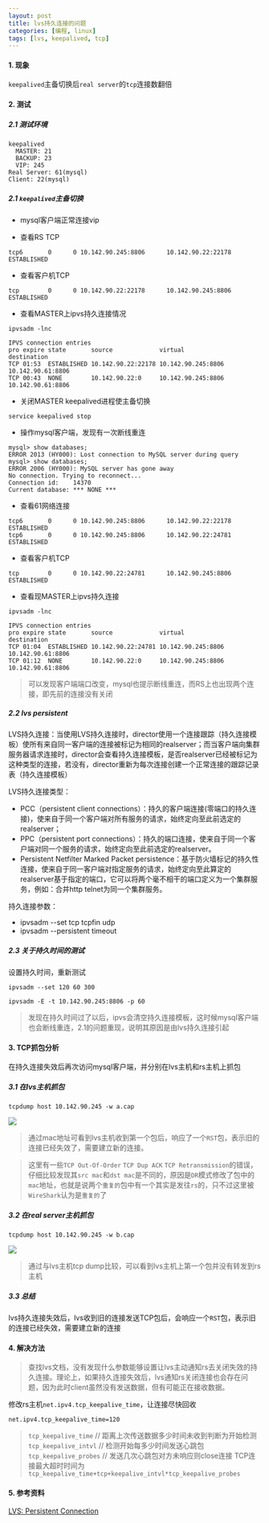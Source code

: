 ```yaml
---
layout: post
title: lvs持久连接的问题
categories: [编程, linux]
tags: [lvs, keepalived, tcp]
---
```


#### 1. 现象

`keepalived`主备切换后`real server`的`tcp`连接数翻倍

#### 2. 测试

##### 2.1 测试环境
```
keepalived
  MASTER: 21
  BACKUP: 23
  VIP: 245
Real Server: 61(mysql)
Client: 22(mysql)

```

##### 2.1 `keepalived`主备切换
- mysql客户端正常连接vip

- 查看RS TCP
```
tcp6       0      0 10.142.90.245:8806      10.142.90.22:22178      ESTABLISHED
```

- 查看客户机TCP
```
tcp        0      0 10.142.90.22:22178      10.142.90.245:8806      ESTABLISHED
```

- 查看MASTER上ipvs持久连接情况

```
ipvsadm -lnc

IPVS connection entries
pro expire state       source             virtual            destination
TCP 01:53  ESTABLISHED 10.142.90.22:22178 10.142.90.245:8806 10.142.90.61:8806
TCP 00:43  NONE        10.142.90.22:0     10.142.90.245:8806 10.142.90.61:8806
```

- 关闭MASTER keepalived进程使主备切换

```
service keepalived stop
```

- 操作mysql客户端，发现有一次断线重连

```
mysql> show databases;
ERROR 2013 (HY000): Lost connection to MySQL server during query
mysql> show databases;
ERROR 2006 (HY000): MySQL server has gone away
No connection. Trying to reconnect...
Connection id:    14370
Current database: *** NONE ***
```

- 查看61网络连接

```
tcp6       0      0 10.142.90.245:8806      10.142.90.22:22178      ESTABLISHED
tcp6       0      0 10.142.90.245:8806      10.142.90.22:24781      ESTABLISHED
```

- 查看客户机TCP

```
tcp        0      0 10.142.90.22:24781      10.142.90.245:8806      ESTABLISHED
```

- 查看现MASTER上ipvs持久连接

```
ipvsadm -lnc

IPVS connection entries
pro expire state       source             virtual            destination
TCP 01:04  ESTABLISHED 10.142.90.22:24781 10.142.90.245:8806 10.142.90.61:8806
TCP 01:12  NONE        10.142.90.22:0     10.142.90.245:8806 10.142.90.61:8806
```

> 可以发现客户端端口改变，mysql也提示断线重连，而RS上也出现两个连接，即先前的连接没有关闭

##### 2.2 lvs persistent
LVS持久连接：当使用LVS持久连接时，director使用一个连接跟踪（持久连接模板）使所有来自同一客户端的连接被标记为相同的realserver；而当客户端向集群服务器请求连接时，director会查看持久连接模板，是否realserver已经被标记为这种类型的连接，若没有，director重新为每次连接创建一个正常连接的跟踪记录表（持久连接模板）

LVS持久连接类型：
- PCC（persistent client connections）：持久的客户端连接(零端口的持久连接)，使来自于同一个客户端对所有服务的请求，始终定向至此前选定的realserver；
- PPC（persistent port connections）：持久的端口连接，使来自于同一个客户端对同一个服务的请求，始终定向至此前选定的realserver。
- Persistent Netfilter Marked Packet persistence：基于防火墙标记的持久性连接，使来自于同一客户端对指定服务的请求，始终定向至此算定的realserver基于指定的端口，它可以将两个毫不相干的端口定义为一个集群服务，例如：合并http telnet为同一个集群服务。

持久连接参数：
- ipvsadm --set tcp tcpfin udp
- ipvsadm --persistent timeout 

##### 2.3 关于持久时间的测试

设置持久时间，重新测试

```
ipvsadm --set 120 60 300

ipvsadm -E -t 10.142.90.245:8806 -p 60
```

> 发现在持久时间过了以后，ipvs会清空持久连接模板，这时候mysql客户端也会断线重连，2.1的问题重现，说明其原因是由lvs持久连接引起

#### 3. TCP抓包分析
在持久连接失效后再次访问mysql客户端，并分别在lvs主机和rs主机上抓包

##### 3.1 在lvs主机抓包

```
tcpdump host 10.142.90.245 -w a.cap
```

![]({{site.url}}/public/images/2017-12-27-lvs-persistent-timeout-1.png)

> 通过mac地址可看到lvs主机收到第一个包后，响应了一个`RST`包，表示旧的连接已经失效了，需要建立新的连接。

> 这里有一些`TCP Out-Of-Order` `TCP Dup ACK` `TCP Retransmission`的错误，仔细比较发现其`src mac`和`dst mac`是不同的，原因是`DR`模式修改了包中的`mac`地址，也就是说两个`重复的`包中有一个其实是发往`rs`的，只不过这里被`WireShark`认为是`重复的`了

##### 3.2 在real server主机抓包

```
tcpdump host 10.142.90.245 -w b.cap
```

![]({{site.url}}/public/images/2017-12-27-lvs-persistent-timeout-2.png)

> 通过与lvs主机tcp dump比较，可以看到lvs主机上第一个包并没有转发到rs主机

##### 3.3 总结
lvs持久连接失效后，lvs收到旧的连接发送TCP包后，会响应一个`RST`包，表示旧的连接已经失效，需要建立新的连接

#### 4. 解决方法

> 查找lvs文档，没有发现什么参数能够设置让lvs主动通知rs去关闭失效的持久连接。理论上，如果持久连接失效后，lvs通知rs关闭连接也会存在问题，因为此时client虽然没有发送数据，但有可能正在接收数据。

修改rs主机`net.ipv4.tcp_keepalive_time`，让连接尽快回收

```
net.ipv4.tcp_keepalive_time=120 
```

> `tcp_keepalive_time` // 距离上次传送数据多少时间未收到判断为开始检测
> `tcp_keepalive_intvl` // 检测开始每多少时间发送心跳包
> `tcp_keepalive_probes` // 发送几次心跳包对方未响应则close连接
> TCP连接最大超时时间为`tcp_keepalive_time+tcp+keepalive_intvl*tcp_keepalive_probes`

#### 5. 参考资料
[LVS: Persistent Connection](http://www.austintek.com/LVS/LVS-HOWTO/HOWTO/LVS-HOWTO.persistent_connection.html)